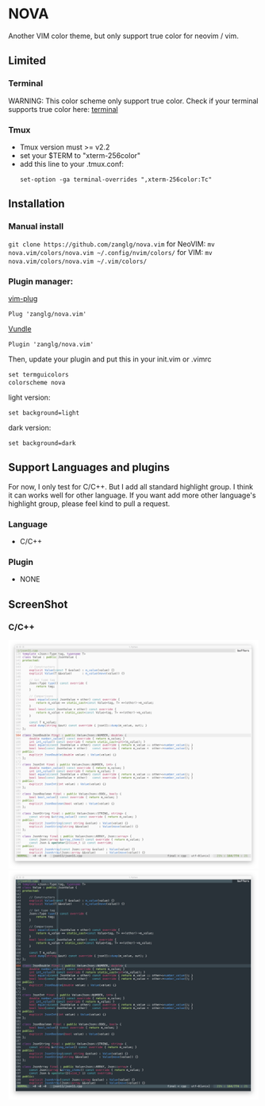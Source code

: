 # NOVA
Another VIM color theme, but only support true color for neovim / vim.

## Limited
### Terminal
WARNING: This color scheme only support true color.
Check if your terminal supports true color here: [terminal](https://gist.github.com/XVilka/8346728)
### Tmux
* Tmux version must >= v2.2
* set your $TERM to "xterm-256color"
* add this line to your .tmux.conf:
    ```tmux
    set-option -ga terminal-overrides ",xterm-256color:Tc"
    ```

## Installation
### Manual install
`git clone https://github.com/zanglg/nova.vim`
for NeoVIM:
`mv nova.vim/colors/nova.vim ~/.config/nvim/colors/`
for VIM:
`mv nova.vim/colors/nova.vim ~/.vim/colors/`

### Plugin manager:
[vim-plug](https://github.com/junegunn/vim-plug)
```vim
Plug 'zanglg/nova.vim'
```
[Vundle](https://github.com/VundleVim/Vundle.vim)
```vim
Plugin 'zanglg/nova.vim'
```

Then, update your plugin and put this in your init.vim or .vimrc
```vim
set termguicolors
colorscheme nova
```
light version:
```
set background=light
```
dark version:
```
set background=dark
```

## Support Languages and plugins
For now, I only test for C/C++.
But I add all standard highlight group. I think it can works well for other language.
If you want add more other language's highlight group, please feel kind to pull a request.

### Language
* C/C++

### Plugin
* NONE

## ScreenShot
### C/C++
![light_cpp](/screenshots/light_cpp.jpeg?raw=true)
![dark_cpp](/screenshots/dark_cpp.jpeg?raw=true)
